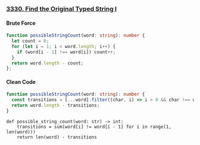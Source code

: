 ### [3330. Find the Original Typed String I](https://leetcode.com/problems/find-the-original-typed-string-i)
#### Brute Force
```Typescript
function possibleStringCount(word: string): number {
  let count = 0;
  for (let i = 1; i < word.length; i++) {
    if (word[i - 1] !== word[i]) count++;
  }
  return word.length - count;
};
```
#### Clean Code
```Typescript
function possibleStringCount(word: string): number {
  const transitions = [...word].filter((char, i) => i > 0 && char !== word[i - 1]).length;
  return word.length - transitions;
}
```
```Python3
def possible_string_count(word: str) -> int:
    transitions = sum(word[i] != word[i - 1] for i in range(1, len(word)))
    return len(word) - transitions
```
